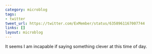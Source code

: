 ```yaml
---
category: microblog
tags:
- twitter
tweet_url: https://twitter.com/ExMember/status/6358961167007744
links: []
layout: microblog
---
```

It seems I am incapable if saying something clever at this time of day.
